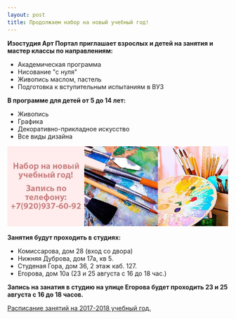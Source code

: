 ```yaml
---
layout: post
title: Продолжаем набор на новый учебный год!
---
```

<p style="font-weight: bold;">Изостудия Арт Портал приглашает взроcлых и детей на занятия и мастер классы по направлениям:</p>
<ul>
	<li>Академическая программа</li>
	<li>Hисование "с нуля"</li>
	<li>Живопись маслом, пастель</li>
	<li>Подготовка к вступительным испытаниям в ВУЗ</li>
</ul>
<p style="font-weight: bold;">В программе для детей от 5 до 14 лет:</p>
<ul>
	<li>Живопись</li>
	<li>Графика</li>
	<li>Декоративно-прикладное искусство</li>
	<li>Все виды дизайна</li>
</ul>
<p style="text-align: center;"><img src="/img/post/2016-07-15/new-season.jpg" alt="Арт Портал новый учебный год"></p>
<p style="font-weight: bold;">Занятия будут проходить в студиях:</p>
<ul>
	<li>Комиссарова, дом 28 (вход со двора)</li>
	<li>Нижняя Дуброва, дом 17а, кв 5.</li>
	<li>Студеная Гора, дом 36, 2 этаж каб. 127.</li>
	<li>Егорова, дом 10а (23 и 25 августа с 16 до 18 час.)</li>
</ul>
<p style="font-weight: bold;">Запись на занатия в студию на улице Егорова будет проходить 23 и 25 августа с 16 до 18 часов.</p>
<p><a href="/schedule/">Расписание занятий на 2017-2018 учебный год.</a></p>


